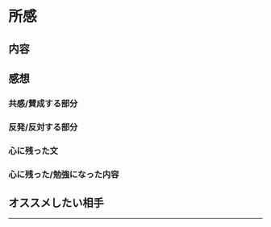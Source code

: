 # 所感

## 内容

## 感想

### 共感/賛成する部分

### 反発/反対する部分

### 心に残った文

### 心に残った/勉強になった内容

## オススメしたい相手

---
